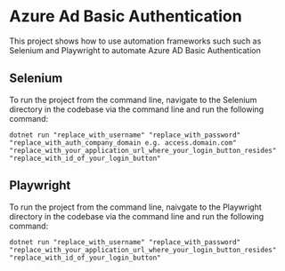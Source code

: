 # Azure Ad Basic Authentication
This project shows how to use automation frameworks such such as Selenium and Playwright to automate Azure AD Basic Authentication

## Selenium
To run the project from the command line, navigate to the Selenium directory in the codebase via the command line and run the following command:

`dotnet run "replace_with_username" "replace_with_password" "replace_with_auth_company_domain e.g. access.domain.com" "replace_with_your_application_url_where_your_login_button_resides" "replace_with_id_of_your_login_button"`

## Playwright
To run the project from the command line, naivgate to the Playwright directory in the codebase via the command line and run the following command:

`dotnet run "replace_with_username" "replace_with_password" "replace_with_your_application_url_where_your_login_button_resides" "replace_with_id_of_your_login_button"`
